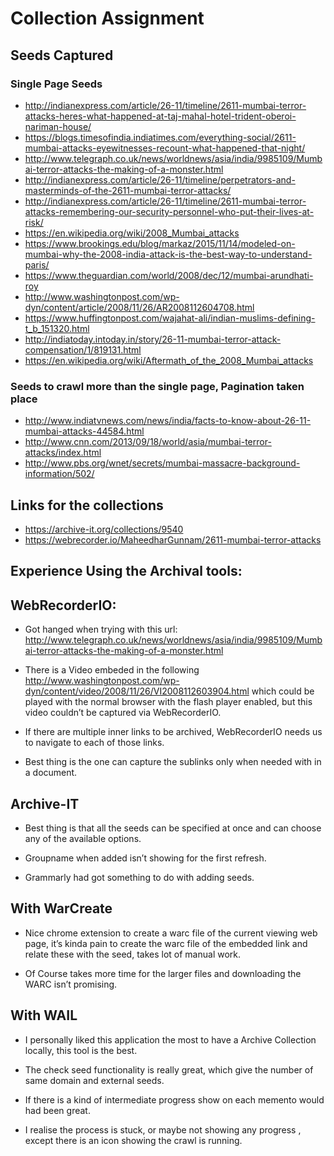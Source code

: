 
# Collection Assignment

## Seeds Captured
### Single Page Seeds
* http://indianexpress.com/article/26-11/timeline/2611-mumbai-terror-attacks-heres-what-happened-at-taj-mahal-hotel-trident-oberoi-nariman-house/
* https://blogs.timesofindia.indiatimes.com/everything-social/2611-mumbai-attacks-eyewitnesses-recount-what-happened-that-night/
* http://www.telegraph.co.uk/news/worldnews/asia/india/9985109/Mumbai-terror-attacks-the-making-of-a-monster.html
* http://indianexpress.com/article/26-11/timeline/perpetrators-and-masterminds-of-the-2611-mumbai-terror-attacks/
* http://indianexpress.com/article/26-11/timeline/2611-mumbai-terror-attacks-remembering-our-security-personnel-who-put-their-lives-at-risk/
* https://en.wikipedia.org/wiki/2008_Mumbai_attacks
* https://www.brookings.edu/blog/markaz/2015/11/14/modeled-on-mumbai-why-the-2008-india-attack-is-the-best-way-to-understand-paris/
* https://www.theguardian.com/world/2008/dec/12/mumbai-arundhati-roy
* http://www.washingtonpost.com/wp-dyn/content/article/2008/11/26/AR2008112604708.html
* https://www.huffingtonpost.com/wajahat-ali/indian-muslims-defining-t_b_151320.html
* http://indiatoday.intoday.in/story/26-11-mumbai-terror-attack-compensation/1/819131.html
* https://en.wikipedia.org/wiki/Aftermath_of_the_2008_Mumbai_attacks

### Seeds to crawl more than the single page, Pagination taken place
* http://www.indiatvnews.com/news/india/facts-to-know-about-26-11-mumbai-attacks-44584.html
* http://www.cnn.com/2013/09/18/world/asia/mumbai-terror-attacks/index.html
* http://www.pbs.org/wnet/secrets/mumbai-massacre-background-information/502/



## Links for the collections
* https://archive-it.org/collections/9540
* https://webrecorder.io/MaheedharGunnam/2611-mumbai-terror-attacks


## Experience Using the Archival tools:
## WebRecorderIO:
 
* Got hanged when trying with this url: http://www.telegraph.co.uk/news/worldnews/asia/india/9985109/Mumbai-terror-attacks-the-making-of-a-monster.html

* There is a Video embeded in the following http://www.washingtonpost.com/wp-dyn/content/video/2008/11/26/VI2008112603904.html which could be played with the normal browser with the flash player enabled, but this video couldn’t be captured via WebRecorderIO.

* If there are multiple inner links to be archived, WebRecorderIO  needs us to navigate to each of those links.

* Best thing is the one can capture the sublinks only when needed with in a document.


## Archive-IT
* Best thing is that all the seeds can be specified at once and can choose any of the available options.

* Groupname when added isn’t showing for the first refresh.

* Grammarly had got something to do with adding seeds.


##  With WarCreate
* Nice chrome extension to create a warc file of the current viewing web page, it’s kinda pain to create the warc file of the embedded link and relate these with the seed, takes lot of manual work.

* Of Course takes more time for the larger files and downloading the WARC isn’t promising.


##  With WAIL
* I personally liked this application the most to have a Archive Collection locally, this tool is the best. 

* The check seed functionality is really great, which give the number of same domain and external seeds.

* If there is a kind of intermediate progress show on each memento would had been great.

* I realise the process is stuck, or maybe not showing any progress , except there is an icon showing the crawl is running.
